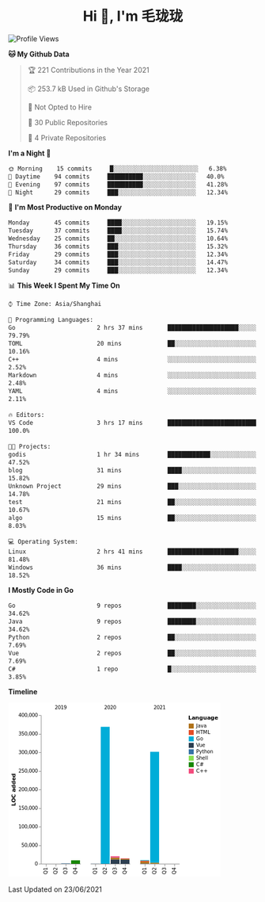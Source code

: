 <h1 align="center">Hi 👋, I'm 毛珑珑</h1>

<!--START_SECTION:waka-->
![Profile Views](http://img.shields.io/badge/Profile%20Views-16-blue)

**🐱 My Github Data** 

> 🏆 221 Contributions in the Year 2021
 > 
> 📦 253.7 kB Used in Github's Storage 
 > 
> 🚫 Not Opted to Hire
 > 
> 📜 30 Public Repositories 
 > 
> 🔑 4 Private Repositories  
 > 
**I'm a Night 🦉** 

```text
🌞 Morning    15 commits     █░░░░░░░░░░░░░░░░░░░░░░░░   6.38% 
🌆 Daytime    94 commits     ██████████░░░░░░░░░░░░░░░   40.0% 
🌃 Evening    97 commits     ██████████░░░░░░░░░░░░░░░   41.28% 
🌙 Night      29 commits     ███░░░░░░░░░░░░░░░░░░░░░░   12.34%

```
📅 **I'm Most Productive on Monday** 

```text
Monday       45 commits     ████░░░░░░░░░░░░░░░░░░░░░   19.15% 
Tuesday      37 commits     ████░░░░░░░░░░░░░░░░░░░░░   15.74% 
Wednesday    25 commits     ██░░░░░░░░░░░░░░░░░░░░░░░   10.64% 
Thursday     36 commits     ███░░░░░░░░░░░░░░░░░░░░░░   15.32% 
Friday       29 commits     ███░░░░░░░░░░░░░░░░░░░░░░   12.34% 
Saturday     34 commits     ███░░░░░░░░░░░░░░░░░░░░░░   14.47% 
Sunday       29 commits     ███░░░░░░░░░░░░░░░░░░░░░░   12.34%

```


📊 **This Week I Spent My Time On** 

```text
⌚︎ Time Zone: Asia/Shanghai

💬 Programming Languages: 
Go                       2 hrs 37 mins       ████████████████████░░░░░   79.79% 
TOML                     20 mins             ██░░░░░░░░░░░░░░░░░░░░░░░   10.16% 
C++                      4 mins              ░░░░░░░░░░░░░░░░░░░░░░░░░   2.52% 
Markdown                 4 mins              ░░░░░░░░░░░░░░░░░░░░░░░░░   2.48% 
YAML                     4 mins              ░░░░░░░░░░░░░░░░░░░░░░░░░   2.11%

🔥 Editors: 
VS Code                  3 hrs 17 mins       █████████████████████████   100.0%

🐱‍💻 Projects: 
godis                    1 hr 34 mins        ████████████░░░░░░░░░░░░░   47.52% 
blog                     31 mins             ████░░░░░░░░░░░░░░░░░░░░░   15.82% 
Unknown Project          29 mins             ███░░░░░░░░░░░░░░░░░░░░░░   14.78% 
test                     21 mins             ██░░░░░░░░░░░░░░░░░░░░░░░   10.67% 
algo                     15 mins             ██░░░░░░░░░░░░░░░░░░░░░░░   8.03%

💻 Operating System: 
Linux                    2 hrs 41 mins       ████████████████████░░░░░   81.48% 
Windows                  36 mins             ████░░░░░░░░░░░░░░░░░░░░░   18.52%

```

**I Mostly Code in Go** 

```text
Go                       9 repos             ████████░░░░░░░░░░░░░░░░░   34.62% 
Java                     9 repos             ████████░░░░░░░░░░░░░░░░░   34.62% 
Python                   2 repos             ██░░░░░░░░░░░░░░░░░░░░░░░   7.69% 
Vue                      2 repos             ██░░░░░░░░░░░░░░░░░░░░░░░   7.69% 
C#                       1 repo              █░░░░░░░░░░░░░░░░░░░░░░░░   3.85%

```


**Timeline**

![Chart not found](https://raw.githubusercontent.com/MaoLongLong/MaoLongLong/main/charts/bar_graph.png) 


 Last Updated on 23/06/2021
<!--END_SECTION:waka-->
